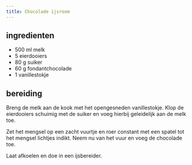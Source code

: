 ```yaml
---
title: Chocolade ijsroom
---
```


## ingredienten
* 500 ml melk
* 5 eierdooiers
* 80 g suiker
* 60 g fondantchocolade
* 1 vanillestokje

## bereiding
Breng de melk aan de kook met het opengesneden vanillestokje. Klop de eierdooiers schuimig met de suiker en voeg hierbij geleidelijk aan de melk toe.

Zet het mengsel op een zacht vuurtje en roer constant met een spatel tot het mengsel lichtjes indikt. Neem nu van het vuur en voeg de chocolade toe. 

Laat afkoelen en doe in een ijsbereider.

